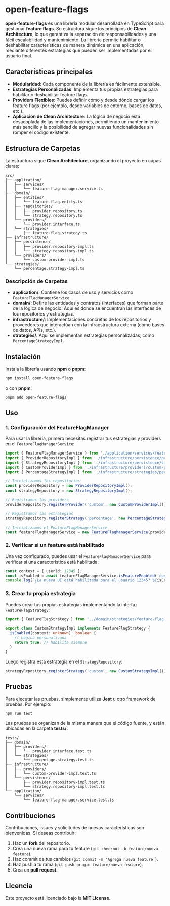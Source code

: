 
# open-feature-flags

**open-feature-flags** es una librería modular desarrollada en TypeScript para gestionar **feature flags**. Su estructura sigue los principios de **Clean Architecture**, lo que garantiza la separación de responsabilidades y una fácil escalabilidad y mantenimiento. La librería permite habilitar o deshabilitar características de manera dinámica en una aplicación, mediante diferentes estrategias que pueden ser implementadas por el usuario final.

## Características principales

- **Modularidad**: Cada componente de la librería es fácilmente extensible.
- **Estrategias Personalizadas**: Implementa tus propias estrategias para habilitar o deshabilitar feature flags.
- **Providers Flexibles**: Puedes definir cómo y desde dónde cargar los feature flags (por ejemplo, desde variables de entorno, bases de datos, etc.).
- **Aplicación de Clean Architecture**: La lógica de negocio está desacoplada de las implementaciones, permitiendo un mantenimiento más sencillo y la posibilidad de agregar nuevas funcionalidades sin romper el código existente.

## Estructura de Carpetas

La estructura sigue **Clean Architecture**, organizando el proyecto en capas claras:

```
src/
├── application/
│   ├── services/
│   │   └── feature-flag-manager.service.ts
├── domain/
│   ├── entities/
│   │   └── feature-flag.entity.ts
│   ├── repositories/
│   │   ├── provider.repository.ts
│   │   └── strategy.repository.ts
│   └── providers/
│       └── provider.interface.ts
│   └── strategies/
│       ├── feature-flag.strategy.ts
├── infrastructure/
│   ├── persistence/
│   │   ├── provider.repository-impl.ts
│   │   └── strategy.repository-impl.ts
│   └── providers/
│       └── custom-provider-impl.ts
└── strategies/
    └── percentage.strategy-impl.ts
```

### Descripción de Carpetas

- **application/**: Contiene los casos de uso y servicios como `FeatureFlagManagerService`.
- **domain/**: Define las entidades y contratos (interfaces) que forman parte de la lógica de negocio. Aquí es donde se encuentran las interfaces de los repositorios y estrategias.
- **infrastructure/**: Implementaciones concretas de los repositorios y proveedores que interactúan con la infraestructura externa (como bases de datos, APIs, etc.).
- **strategies/**: Aquí se implementan estrategias personalizadas, como `PercentageStrategyImpl`.

## Instalación

Instala la librería usando **npm** o **pnpm**:

```bash
npm install open-feature-flags
```

o con **pnpm**:

```bash
pnpm add open-feature-flags
```

## Uso

### 1. Configuración del FeatureFlagManager

Para usar la librería, primero necesitas registrar tus estrategias y providers en el `FeatureFlagManagerService`:

```typescript
import { FeatureFlagManagerService } from './application/services/feature-flag-manager.service';
import { ProviderRepositoryImpl } from './infrastructure/persistence/provider.repository-impl';
import { StrategyRepositoryImpl } from './infrastructure/persistence/strategy.repository-impl';
import { CustomProviderImpl } from './infrastructure/providers/custom-provider-impl';
import { PercentageStrategyImpl } from './infrastructure/strategies/percentage.strategy-impl';

// Inicializamos los repositorios
const providerRepository = new ProviderRepositoryImpl();
const strategyRepository = new StrategyRepositoryImpl();

// Registramos los providers
providerRepository.registerProvider('custom', new CustomProviderImpl());

// Registramos las estrategias
strategyRepository.registerStrategy('percentage', new PercentageStrategyImpl());

// Inicializamos el FeatureFlagManagerService
const featureFlagManagerService = new FeatureFlagManagerService(providerRepository, strategyRepository);
```

### 2. Verificar si un feature está habilitado

Una vez configurado, puedes usar el `FeatureFlagManagerService` para verificar si una característica está habilitada:

```typescript
const context = { userId: 12345 };
const isEnabled = await featureFlagManagerService.isFeatureEnabled('custom', 'new-ui', context, [50]);
console.log(`¿La nueva UI está habilitada para el usuario 12345? ${isEnabled}`);
```

### 3. Crear tu propia estrategia

Puedes crear tus propias estrategias implementando la interfaz `FeatureFlagStrategy`:

```typescript
import { FeatureFlagStrategy } from '../domain/strategies/feature-flag.strategy';

export class CustomStrategyImpl implements FeatureFlagStrategy {
  isEnabled(context: unknown): boolean {
    // Lógica personalizada
    return true; // habilita siempre
  }
}
```

Luego registra esta estrategia en el `StrategyRepository`:

```typescript
strategyRepository.registerStrategy('custom', new CustomStrategyImpl());
```

## Pruebas

Para ejecutar las pruebas, simplemente utiliza **Jest** u otro framework de pruebas. Por ejemplo:

```bash
npm run test
```

Las pruebas se organizan de la misma manera que el código fuente, y están ubicadas en la carpeta **tests/**:

```
tests/
├── domain/
│   ├── providers/
│   │   └── provider.interface.test.ts
│   └── strategies/
│       └── percentage.strategy.test.ts
├── infrastructure/
│   ├── providers/
│   │   └── custom-provider-impl.test.ts
│   └── persistence/
│       ├── provider.repository-impl.test.ts
│       └── strategy.repository-impl.test.ts
└── application/
    └── services/
        └── feature-flag-manager.service.test.ts
```

## Contribuciones

Contribuciones, issues y solicitudes de nuevas características son bienvenidas. Si deseas contribuir:

1. Haz un **fork** del repositorio.
2. Crea una nueva rama para tu feature (`git checkout -b feature/nueva-feature`).
3. Haz commit de tus cambios (`git commit -m 'Agrega nueva feature'`).
4. Haz push a tu rama (`git push origin feature/nueva-feature`).
5. Crea un **pull request**.

## Licencia

Este proyecto está licenciado bajo la **MIT License**.
